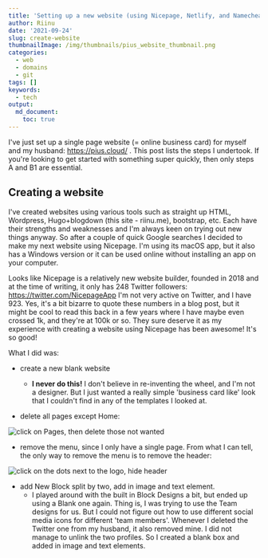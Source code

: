 ```yaml
---
title: 'Setting up a new website (using Nicepage, Netlify, and Namecheap)'
author: Riinu
date: '2021-09-24'
slug: create-website
thumbnailImage: /img/thumbnails/pius_website_thumbnail.png
categories:
  - web
  - domains
  - git
tags: []
keywords:
  - tech
output:
  md_document:
    toc: true
---
```


I've just set up a single page website (= online business card) for myself and my husband: https://pius.cloud/ . This post lists the steps I undertook. If you're looking to get started with something super quickly, then only steps A and B1 are essential.

## Creating a website

I've created websites using various tools such as straight up HTML, Wordpress, Hugo+blogdown (this site - riinu.me), bootstrap, etc. Each have their strengths and weaknesses and I'm always keen on trying out new things anyway. So after a couple of quick Google searches I decided to make my next website using Nicepage. I'm using its macOS app, but it also has a Windows version or it can be used online without installing an app on your computer.

Looks like Nicepage is a relatively new website builder, founded in 2018 and at the time of writing, it only has 248 Twitter followers: https://twitter.com/NicepageApp I'm not very active on Twitter, and I have 923. Yes, it's a bit bizarre to quote these numbers in a blog post, but it might be cool to read this back in a few years where I have maybe even crossed 1k, and they're at 100k or so. They sure deserve it as my experience with creating a website using Nicepage has been awesome! It's so good!

What I did was:

* create a new blank website
    + __I never do this!__ I don't believe in re-inventing the wheel, and I'm not a designer. But I just wanted a really simple 'business card like' look that I couldn't find in any of the templates I looked at.

* delete all pages except Home:

![click on Pages, then delete those not wanted](/img/nicepage_website/manage_pages.png)

* remove the menu, since I only have a single page. From what I can tell, the only way to remove the menu is to remove the header:

![click on the dots next to the logo, hide header](/img/nicepage_website/hide_header.png)

* add New Block split by two, add in image and text element.
    + I played around with the built in Block Designs a bit, but ended up using a Blank one again. Thing is, I was trying to use the Team designs for us. But I could not figure out how to use different social media icons for different 'team members'. Whenever I deleted the Twitter one from my husband, it also removed mine. I did not manage to unlink the two profiles. So I created a blank box and added in image and text elements.







